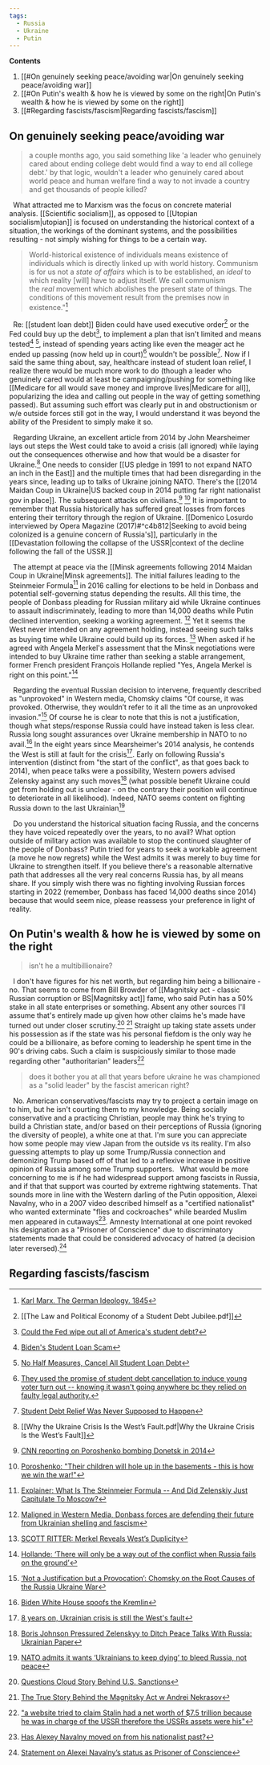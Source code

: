 ```yaml
---
tags:
  - Russia
  - Ukraine
  - Putin
---
```

**Contents**

1. [[#On genuinely seeking peace/avoiding war|On genuinely seeking peace/avoiding war]]
2. [[#On Putin's wealth & how he is viewed by some on the right|On Putin's wealth & how he is viewed by some on the right]]
3. [[#Regarding fascists/fascism|Regarding fascists/fascism]]

## On genuinely seeking peace/avoiding war
>a  couple months ago, you said something like 'a leader who genuinely cared about ending college debt would find a way to end all college debt.' by that logic, wouldn't a leader who genuinely cared about world peace and human welfare find a way to not invade a country and get thousands of people killed?

$\enspace$What attracted me to Marxism was the focus on concrete material analysis. [[Scientific socialism]], as opposed to [[Utopian socialism|utopian]] is focused on understanding the historical context of a situation, the workings of the dominant systems, and the possibilities resulting - not simply wishing for things to be a certain way. 
> World-historical existence of individuals means existence of individuals which is directly linked up with world history.
> Communism is for us not a _state of affairs_ which is to be established, an _ideal_ to which reality [will] have to adjust itself. We call communism the _real_ movement which abolishes the present state of things. The conditions of this movement result from the premises now in existence."[^1]

$\enspace$Re: [[student loan debt]] Biden could have used executive order[^2] or the Fed could buy up the debt[^3], to implement a plan that isn't limited and means tested[^4] [^5], instead of spending years acting like even the meager act he ended up passing (now held up in court)[^6] wouldn't be possible[^7]. Now if I said the same thing about, say, healthcare instead of student loan relief, I realize there would be much more work to do (though a leader who genuinely cared would at least be campaigning/pushing for something like [[Medicare for all would save money and improve lives|Medicare for all]], popularizing the idea and calling out people in the way of getting something passed). But assuming such effort was clearly put in and obstructionism or w/e outside forces still got in the way, I would understand it was beyond the ability of the President to simply make it so.

$\enspace$Regarding Ukraine, an excellent article from 2014 by John Mearsheimer lays out steps the West could take to avoid a crisis (all ignored) while laying out the consequences otherwise and how that would be a disaster for Ukraine.[^8] One needs to consider [[US pledge in 1991 to not expand NATO an inch in the East]] and the multiple times that had been disregarding in the years since, leading up to talks of Ukraine joining NATO. There's the [[2014 Maidan Coup in Ukraine|US backed coup in 2014 putting far right nationalist gov in place]]. The subsequent attacks on civilians.[^9] [^10] It is important to remember that Russia historically has suffered great losses from forces entering their territory through the region of Ukraine. [[Domenico Losurdo interviewed by Opera Magazine (2017)#^c4b812|Seeking to avoid being colonized is a genuine concern of Russia's]], particularly in the [[Devastation following the collapse of the USSR|context of the decline following the fall of the USSR.]]

$\enspace$The attempt at peace via the [[Minsk agreements following 2014 Maidan Coup in Ukraine|Minsk agreements]]. The initial failures leading to the Steinmeier Formula[^11] in 2016 calling for elections to be held in Donbass and potential self-governing status depending the results. All this time, the people of Donbass pleading for Russian military aid while Ukraine continues to assault indiscriminately, leading to more than 14,000 deaths while Putin declined intervention, seeking a working agreement. [^12] Yet it seems the West never intended on any agreement holding, instead seeing such talks as buying time while Ukraine could build up its forces. [^13] When asked if he agreed with Angela Merkel's assessment that the Minsk negotiations were intended to buy Ukraine time rather than seeking a stable arrangement, former French president François Hollande replied "Yes, Angela Merkel is right on this point."[^14]

$\enspace$Regarding the eventual Russian decision to intervene, frequently described as "unprovoked" in Western media, Chomsky claims "Of course, it was provoked. Otherwise, they wouldn’t refer to it all the time as an unprovoked invasion."[^15] Of course he is clear to note that this is not a justification, though what steps/response Russia could have instead taken is less clear. Russia long sought assurances over Ukraine membership in NATO to no avail.[^16] In the eight years since Mearsheimer's 2014 analysis, he contends the West is still at fault for the crisis[^17]. Early on following Russia's intervention (distinct from "the start of the conflict", as that goes back to 2014), when peace talks were a possibility, Western powers advised Zelensky against any such moves[^18] (what possible benefit Ukraine could get from holding out is unclear - on the contrary their position will continue to deteriorate in all likelihood). Indeed, NATO seems content on fighting Russia down to the last Ukrainian[^19]

$\enspace$Do you understand the historical situation facing Russia, and the concerns they have voiced repeatedly over the years, to no avail? What option outside of military action was available to stop the continued slaughter of the people of Donbass? Putin tried for years to seek a workable agreement (a move he now regrets) while the West admits it was merely to buy time for Ukraine to strengthen itself. If you believe there's a reasonable alternative path that addresses all the very real concerns Russia has, by all means share. If you simply wish there was no fighting involving Russian forces starting in 2022 (remember, Donbass has faced 14,000 deaths since 2014) because that would seem nice, please reassess your preference in light of reality.

## On Putin's wealth & how he is viewed by some on the right
> isn't he a multibillionaire?

$\enspace$I don't have figures for his net worth, but regarding him being a billionaire - no. That seems to come from Bill Browder of [[Magnitsky act - classic Russian corruption or BS|Magnitsky act]] fame, who said Putin has a 50% stake in all state enterprises or something. Absent any other sources I'll assume that's entirely made up given how other claims he's made have turned out under closer scrutiny.[^20] [^21] Straight up taking state assets under his possession as if the state was his personal fiefdom is the only way he could be a billionaire, as before coming to leadership he spent time in the 90's driving cabs. Such a claim is suspiciously similar to those made regarding other "authoritarian" leaders[^22]

>does it bother you at all that years before ukraine he was championed as a "solid leader" by the fascist american right?

$\enspace$No. American conservatives/fascists may try to project a certain image on to him, but he isn't courting them to my knowledge. Being socially conservative and a practicing Christian,  people may think he's trying to build a Christian state, and/or based on their perceptions of Russia (ignoring the diversity of people), a white one at that. I'm sure you can appreciate how some people may view Japan from the outside vs its reality. I'm also guessing attempts to play up some Trump/Russia connection and demonizing Trump based off of that led to a reflexive increase in positive opinion of Russia among some Trump supporters.
$\enspace$What would be more concerning to me is if he had widespread support among fascists in Russia, and if that that support was courted by extreme rightwing statements. That sounds more in line with the Western darling of the Putin opposition, Alexei Navalny, who in a 2007 video described himself as a "certified nationalist" who wanted exterminate "flies and cockroaches" while bearded Muslim men appeared in cutaways[^23]. Amnesty International at one point revoked his designation as a "Prisoner of Conscience" due to discriminatory statements made that could be considered advocacy of hatred (a decision later reversed).[^24]

## Regarding fascists/fascism





[^1]: [Karl Marx. The German Ideology. 1845](https://www.marxists.org/archive/marx/works/1845/german-ideology/ch01a.htm)
[^2]: [[The Law and Political Economy of a Student Debt Jubilee.pdf]]
[^3]: [Could the Fed wipe out all of America's student debt?](https://theweek.com/articles/647058/could-fed-wipe-all-americas-student-debt)
[^4]: [Biden's Student Loan Scam](https://blackagendareport.com/bidens-student-loan-scam)
[^5]: [No Half Measures, Cancel All Student Loan Debt](https://hoodcommunist.org/2022/05/12/no-half-measures-cancel-all-student-loan-debt/)
[^6]: [They used the promise of student debt cancellation to induce young voter turn out -- knowing it wasn't going anywhere bc they relied on faulty legal authority.](https://twitter.com/briebriejoy/status/1591155053829967872)
[^7]: [Student Debt Relief Was Never Supposed to Happen](https://jacobin.com/2022/08/student-debt-cancellation-overton-window-biden)
[^8]: [[Why the Ukraine Crisis Is the West’s Fault.pdf|Why the Ukraine Crisis Is the West’s Fault]]
[^9]: [CNN reporting on Poroshenko bombing Donetsk in 2014](https://twitter.com/Syricide/status/1609202292472832000)
[^10]: [Poroshenko: "Their children will hole up in the basements - this is how we win the war!"](https://www.youtube.com/watch?v=aHWHqj8g7Bk)
[^11]: [Explainer: What Is The Steinmeier Formula -- And Did Zelenskiy Just Capitulate To Moscow?](https://www.rferl.org/a/what-is-the-steinmeier-formula-and-did-zelenskiy-just-capitulate-to-moscow-/30195593.html)
[^12]: [Maligned in Western Media, Donbass forces are defending their future from Ukrainian shelling and fascism](https://mronline.org/2022/11/21/maligned-in-western-media-donbass-forces-are-defending-their-future-from-ukrainian-shelling-and-fascism/)
[^13]: [SCOTT RITTER: Merkel Reveals West’s Duplicity](https://consortiumnews.com/2022/12/05/scott-ritter-merkel-reveals-wests-duplicity/)
[^14]: [Hollande: ‘There will only be a way out of the conflict when Russia fails on the ground’](https://kyivindependent.com/national/hollande-there-will-only-be-a-way-out-of-the-conflict-when-russia-fails-on-the-ground)
[^15]: [‘Not a Justification but a Provocation’: Chomsky on the Root Causes of the Russia Ukraine War](https://www.counterpunch.org/2022/06/28/not-a-justification-but-a-provocation-chomsky-on-the-root-causes-of-the-russia-ukraine-war/)
[^16]: [Biden White House spoofs the Kremlin](https://www.indianpunchline.com/biden-white-house-spoofs-the-kremlin/)
[^17]: [8 years on, Ukrainian crisis is still the West's fault](https://mronline.org/2022/03/15/8-years-on-the-ukrainian-crisis-is-still-the-wests-fault/)
[^18]: [Boris Johnson Pressured Zelenskyy to Ditch Peace Talks With Russia: Ukrainian Paper](https://www.commondreams.org/news/2022/05/06/boris-johnson-pressured-zelenskyy-ditch-peace-talks-russia-ukrainian-paper)
[^19]: [NATO admits it wants ‘Ukrainians to keep dying’ to bleed Russia, not peace](https://english.almayadeen.net/articles/analysis/nato-admits-it-wants-ukrainians-to-keep-dying-to-bleed-russi/) 
[^20]: [Questions Cloud Story Behind U.S. Sanctions](https://www.spiegel.de/international/world/the-case-of-sergei-magnitsky-anti-corruption-champion-or-corrupt-anti-hero-a-1297796.html)
[^21]:  [The True Story Behind the Magnitsky Act w Andrei Nekrasov](https://www.historicly.net/p/ep-22-the-true-story-behind-the-magnitsky-47a#details)
[^22]: ["a website tried to claim Stalin had a net worth of $7.5 trillion because he was in charge of the USSR therefore the USSRs assets were his"](https://twitter.com/ScottishCommie/status/1453090990898679817)
[^23]: [Has Alexey Navalny moved on from his nationalist past?](https://www.aljazeera.com/news/2021/2/25/navalny-has-the-kremlin-foe-moved-on-from-his-nationalist-past)
[^24]: [Statement on Alexei Navalny’s status as Prisoner of Conscience](https://www.amnesty.org/en/latest/press-release/2021/05/statement-on-alexei-navalnys-status-as-prisoner-of-conscience/)